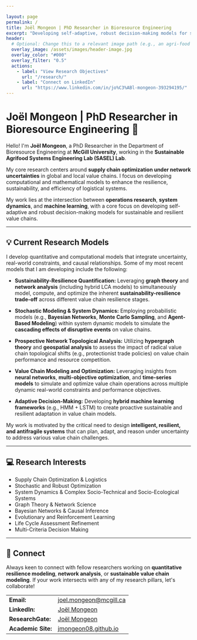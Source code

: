 ```yaml
---

layout: page
permalink: /
title: Joël Mongeon | PhD Researcher in Bioresource Engineering
excerpt: "Developing self-adaptive, robust decision-making models for sustainable and resilient agri-food value chains."
header:
  # Optional: Change this to a relevant image path (e.g., an agri-food network graph)
  overlay_image: /assets/images/header-image.jpg 
  overlay_color: "#000"
  overlay_filter: "0.5"
  actions:
    - label: "View Research Objectives"
      url: "/research/"
    - label: "Connect on LinkedIn"
      url: "https://www.linkedin.com/in/jo%C3%ABl-mongeon-393294195/"
---
```


# Joël Mongeon | PhD Researcher in Bioresource Engineering 🔬

Hello! I'm **Joël Mongeon**, a PhD Researcher in the Department of Bioresource Engineering at **McGill University**, working in the **Sustainable Agrifood Systems Engineering Lab (SASEL) Lab**.

My core research centers around **supply chain optimization under network uncertainties** in global and local value chains. I focus on developing computational and mathematical models to enhance the resilience, sustainability, and efficiency of logistical systems.

My work lies at the intersection between **operations research**, **system dynamics**, and **machine learning**, with a core focus on developing self-adaptive and robust decision-making models for sustainable and resilient value chains.

---

## 💡 Current Research Models

I develop quantitative and computational models that integrate uncertainty, real-world constraints, and causal relationships. Some of my most recent models that I am developing include the following:

- **Sustainability-Resilience Quantification:** Leveraging **graph theory** and **network analysis** (including hybrid LCA models) to simultaneously model, compute, and optimize the inherent **sustainability-resilience trade-off** across different value chain resilience stages.

- **Stochastic Modeling & System Dynamics:** Employing probabilistic models (e.g., **Bayesian Networks**, **Monte Carlo Sampling**, and **Agent-Based Modeling**) within system dynamic models to simulate the **cascading effects of disruptive events** on value chains.

- **Prospective Network Topological Analysis:** Utilizing **hypergraph theory** and **geospatial analysis** to assess the impact of radical value chain topological shifts (e.g., protectionist trade policies) on value chain performance and resource competition.

- **Value Chain Modeling and Optimization:** Leveraging insights from **neural networks**, **multi-objective optimization**, and **time-series models** to simulate and optimize value chain operations across multiple dynamic real-world constraints and performance objectives.

- **Adaptive Decision-Making:** Developing **hybrid machine learning frameworks** (e.g., HMM + LSTM) to create proactive sustainable and resilient adaptation in value chain models.

My work is motivated by the critical need to design **intelligent, resilient, and antifragile systems** that can plan, adapt, and reason under uncertainty to address various value chain challenges.

---

## 💻 Research Interests

* Supply Chain Optimization & Logistics
* Stochastic and Robust Optimization
* System Dynamics & Complex Socio-Technical and Socio-Ecological Systems
* Graph Theory & Network Science
* Bayesian Networks & Causal Inference
* Evolutionary and Reinforcement Learning
* Life Cycle Assessment Refinement
* Multi-Criteria Decision Making

---

## 🔗 Connect

Always keen to connect with fellow researchers working on **quantitative resilience modeling**, **network analysis**, or **sustainable value chain modeling**. If your work intersects with any of my research pillars, let's collaborate!

| | |
| :--- | :--- |
| **Email:** | joel.mongeon@mcgill.ca |
| **LinkedIn:** | [Joël Mongeon](https://www.linkedin.com/in/jo%C3%ABl-mongeon-393294195) |
| **ResearchGate:** | [Joël Mongeon](https://www.researchgate.net/scientific-contributions/Joel-Mongeon-2294425778) |
| **Academic Site:** | [jmongeon08.github.io](https://jmongeon08.github.io/) |

